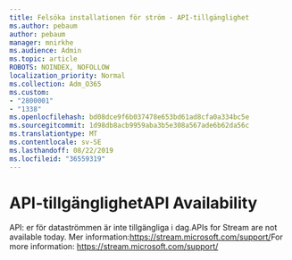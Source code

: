 ```yaml
---
title: Felsöka installationen för ström - API-tillgänglighet
ms.author: pebaum
author: pebaum
manager: mnirkhe
ms.audience: Admin
ms.topic: article
ROBOTS: NOINDEX, NOFOLLOW
localization_priority: Normal
ms.collection: Adm_O365
ms.custom:
- "2800001"
- "1338"
ms.openlocfilehash: bd08dce9f6b037478e653bd61ad8cfa0a334bc5e
ms.sourcegitcommit: 1d98db8acb9959aba3b5e308a567ade6b62da56c
ms.translationtype: MT
ms.contentlocale: sv-SE
ms.lasthandoff: 08/22/2019
ms.locfileid: "36559319"
---
```

# <a name="api-availability"></a><span data-ttu-id="d3d13-102">API-tillgänglighet</span><span class="sxs-lookup"><span data-stu-id="d3d13-102">API Availability</span></span>

<span data-ttu-id="d3d13-103">API: er för dataströmmen är inte tillgängliga i dag.</span><span class="sxs-lookup"><span data-stu-id="d3d13-103">APIs for Stream are not available today.</span></span>
<span data-ttu-id="d3d13-104">Mer information:https://stream.microsoft.com/support/</span><span class="sxs-lookup"><span data-stu-id="d3d13-104">For more information: https://stream.microsoft.com/support/</span></span>